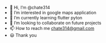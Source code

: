 - 👋 Hi, I’m @chate314
- 👀 I’m interested in google maps application
- 🌱 I’m currently learning flutter pyton
- 💞️ I’m looking to collaborate on future projects
- 📫 How to reach me chate314@gmail.com
- 😃 Thank you

<!---
chate314/chate314 is a ✨ special ✨ repository because its `README.md` (this file) appears on your GitHub profile.
You can click the Preview link to take a look at your changes.
--->
